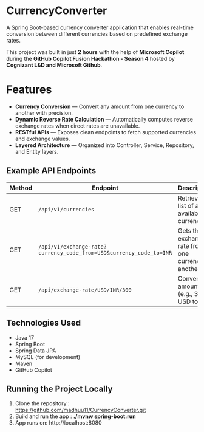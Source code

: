 # CurrencyConverter
A Spring Boot-based currency converter application that enables real-time conversion between different currencies based on predefined exchange rates.

This project was built in just **2 hours** with the help of **Microsoft Copilot** during the **GitHub Copilot Fusion Hackathon - Season 4** hosted by **Cognizant L&D and Microsoft Github**.
  
# Features

-  **Currency Conversion** — Convert any amount from one currency to another with precision.
-  **Dynamic Reverse Rate Calculation** — Automatically computes reverse exchange rates when direct rates are unavailable.
-  **RESTful APIs** — Exposes clean endpoints to fetch supported currencies and exchange values.
-  **Layered Architecture** — Organized into Controller, Service, Repository, and Entity layers.

## Example API Endpoints

| Method | Endpoint | Description |
|--------|----------|-------------|
| GET | `/api/v1/currencies` | Retrieves a list of all available currencies |
| GET | `/api/v1/exchange-rate?currency_code_from=USD&currency_code_to=INR` | Gets the exchange rate from one currency to another |
| GET | `/api/exchange-rate/USD/INR/300` | Converts amount (e.g., 300 USD to INR) |

## Technologies Used

- Java 17
- Spring Boot
- Spring Data JPA
- MySQL (for development)
- Maven
- GitHub Copilot 

## Running the Project Locally

 1. Clone the repository : https://github.com/madhuu11/CurrencyConverter.git
 2. Build and run the app : **./mvnw spring-boot:run**
 3. App runs on: http://localhost:8080
